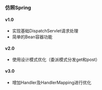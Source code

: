 ### 仿照Spring

#### v1.0
- 实现基础DispatchServlet请求处理
- 简单的Bean容器功能

#### v2.0
- 使用设计模式优化（委派模式分发get和post）

#### v3.0
- 增加Handler及HandlerMapping进行优化


